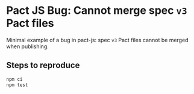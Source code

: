 # Pact JS Bug: Cannot merge spec `v3` Pact files

Minimal example of a bug in pact-js: spec `v3` Pact files cannot be merged when publishing.

## Steps to reproduce

```sh
npm ci
npm test
```
